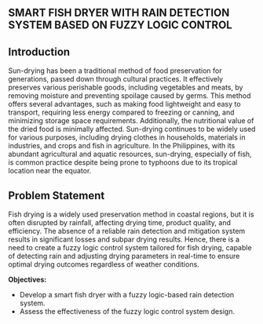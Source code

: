 ## SMART FISH DRYER WITH RAIN DETECTION SYSTEM BASED ON FUZZY LOGIC CONTROL

## Introduction
Sun-drying has been a traditional method of food preservation for generations, passed down through cultural practices. It effectively preserves various perishable goods, including vegetables and meats, by removing moisture and preventing spoilage caused by germs. This method offers several advantages, such as making food lightweight and easy to transport, requiring less energy compared to freezing or canning, and minimizing storage space requirements. Additionally, the nutritional value of the dried food is minimally affected. Sun-drying continues to be widely used for various purposes, including drying clothes in households, materials in industries, and crops and fish in agriculture. In the Philippines, with its abundant agricultural and aquatic resources, sun-drying, especially of fish, is common practice despite being prone to typhoons due to its tropical location near the equator.

## Problem Statement
Fish drying is a widely used preservation method in coastal regions, but it is often disrupted by rainfall, affecting drying time, product quality, and efficiency. The absence of a reliable rain detection and mitigation system results in significant losses and subpar drying results. Hence, there is a need to create a fuzzy logic control system tailored for fish drying, capable of detecting rain and adjusting drying parameters in real-time to ensure optimal drying outcomes regardless of weather conditions.

**Objectives:**

- Develop a smart fish dryer with a fuzzy logic-based rain detection system.
- Assess the effectiveness of the fuzzy logic control system design.
